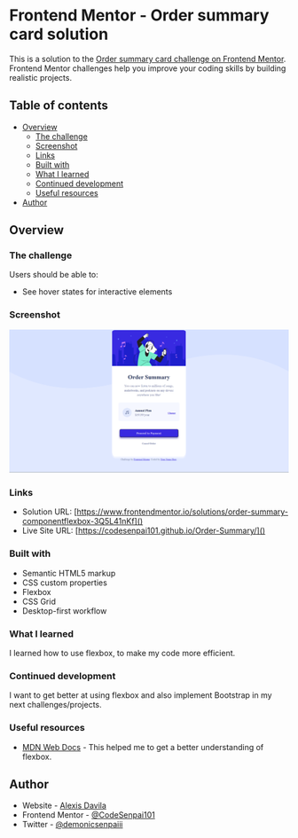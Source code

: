 # Frontend Mentor - Order summary card solution

This is a solution to the [Order summary card challenge on Frontend Mentor](https://www.frontendmentor.io/challenges/order-summary-component-QlPmajDUj). Frontend Mentor challenges help you improve your coding skills by building realistic projects. 

## Table of contents

- [Overview](#overview)
  - [The challenge](#the-challenge)
  - [Screenshot](#screenshot)
  - [Links](#links)
  - [Built with](#built-with)
  - [What I learned](#what-i-learned)
  - [Continued development](#continued-development)
  - [Useful resources](#useful-resources)
- [Author](#author)

## Overview

### The challenge

Users should be able to:

- See hover states for interactive elements

### Screenshot

<img src= "images/order-summary-ss.png">


### Links

- Solution URL: [https://www.frontendmentor.io/solutions/order-summary-componentflexbox-3Q5L41nKf]()
- Live Site URL: [https://codesenpai101.github.io/Order-Summary/]()



### Built with

- Semantic HTML5 markup
- CSS custom properties
- Flexbox
- CSS Grid
- Desktop-first workflow


### What I learned

I learned how to use flexbox, to make my code more efficient.



### Continued development

I want to get better at using flexbox and also implement Bootstrap in my next challenges/projects.


### Useful resources

- [MDN Web Docs](https://developer.mozilla.org/en-US/) - This helped me to get a better understanding of flexbox.


## Author

- Website - [Alexis Davila](https://codesenpai101.github.io/cv-2.0/)
- Frontend Mentor - [@CodeSenpai101](https://www.frontendmentor.io/profile/CodeSenpai101)
- Twitter - [@demonicsenpaiii](https://twitter.com/demonicsenpaiii)


